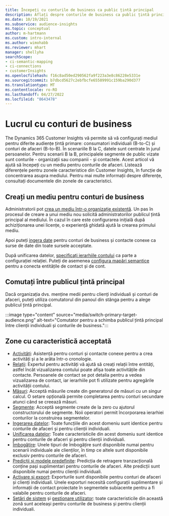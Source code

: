 ```yaml
---
title: Începeți cu conturile de business ca public țintă principal
description: Aflați despre conturile de business ca public țintă principal Dynamics 365 Customer Insights.
ms.date: 10/19/2021
ms.subservice: audience-insights
ms.topic: conceptual
author: m-hartmann
ms.custom: intro-internal
ms.author: wimohabb
ms.reviewer: mhart
manager: shellyha
searchScope:
- ci-semantic-mapping
- ci-connections
- customerInsights
ms.openlocfilehash: f16c8ad50ed290562fa9f223a3e8c86228e5331e
ms.sourcegitcommit: b7dbcd5627c2ebfbcfe65589991c159ba290d377
ms.translationtype: MT
ms.contentlocale: ro-RO
ms.lasthandoff: 04/27/2022
ms.locfileid: "8643478"
---
```

# <a name="work-with-business-accounts"></a>Lucrul cu conturi de business

The Dynamics 365 Customer Insights vă permite să vă configurați mediul pentru diferite audiențe țintă primare: consumatori individuali (B-to-C) și conturi de afaceri (B-to-B). În scenariile B la C, datele sunt centrate în jurul persoanelor. Pentru scenarii B la B, principalele segmente de public vizate sunt conturile - organizații sau companii - și contactele. Acest articol vă ajută să începeți cu un mediu pentru conturile de afaceri. Listează diferențele pentru zonele caracteristice din Customer Insights, în funcție de concentrarea asupra mediului. Pentru mai multe informații despre diferențe, consultați documentele din zonele de caracteristici. 

## <a name="create-an-environment-for-business-accounts"></a>Creați un mediu pentru conturi de business

Administratorii pot [crea un mediu într-o organizație existentă](create-environment.md). Un pas în procesul de creare a unui mediu nou solicită administratorilor publicul țintă principal al mediului. În cazul în care este configurarea inițială după achiziționarea unei licențe, o experiență ghidată ajută la crearea primului mediu.

Apoi puteți [ingera date](data-sources.md) pentru conturi de business și contacte conexe ca surse de date din toate sursele acceptate.

După unificarea datelor, [specificați ierarhiile contului](relationships.md#set-up-account-hierarchies) ca parte a configurației relației. Puteți de asemenea [configura mapări semantice](semantic-mappings.md) pentru a conecta entitățile de contact și de cont. 

## <a name="switch-between-primary-target-audience"></a>Comutați între publicul țintă principal

Dacă organizația dvs. menține medii pentru clienți individuali și conturi de afaceri, puteți utiliza comutatorul din panoul din stânga pentru a alege publicul țintă principal.

:::image type="content" source="media/switch-primary-target-audience.png" alt-text="Comutator pentru a schimba publicul țintă principal între clienții individuali și conturile de business.":::

## <a name="supported-feature-areas"></a>Zone cu caracteristică acceptată

- [Activități](activities.md): Asistență pentru conturi și contacte conexe pentru a crea activități și a le arăta într-o cronologie.
- [Relații](relationships.md): Expertul pentru activități vă ajută să creați relații între entități, astfel încât vizualizarea contului poate afișa toate activitățile din contacte. Persoanele de contact se pot detalia pentru a vedea vizualizarea de contact, iar ierarhiile pot fi utilizate pentru agregările activității contului.
- [Măsuri](measures.md): Acceptă măsurile create din generatorul de măsuri cu un singur calcul. O setare opțională permite completarea pentru conturi secundare atunci când se creează măsuri.
- [Segmente](segments.md): Acceptă segmente create de la zero cu ajutorul constructorului de segmente. Noii operatori permit încorporarea ierarhiei conturilor la construirea segmentelor.
- [Ingerarea datelor](data-sources.md): Toate funcțiile din acest domeniu sunt identice pentru conturile de afaceri și pentru clienții individuali.
- [Unificarea datelor](data-unification.md): Toate caracteristicile din acest domeniu sunt identice pentru conturile de afaceri și pentru clienții individuali.
- [Îmbogăţire](enrichment-hub.md): Unele tipuri de îmbogățire sunt disponibile numai pentru scenarii individuale ale clienților, în timp ce altele sunt disponibile exclusiv pentru conturile de afaceri.
- [Predicții și modele predefinite](predictions-overview.md): Predicția de retragere tranzacțională conține pași suplimentari pentru conturile de afaceri. Alte predicții sunt disponibile numai pentru clienții individuali.
- [Activare și export](export-destinations.md): Exporturile sunt disponibile pentru conturi de afaceri și clienți individuali. Unele exporturi necesită configurații suplimentare și informații de contact proiectate în segmentele subiacente pentru a fi valabile pentru conturile de afaceri.
- [Setări de sistem](system.md) și [gestionare utilizator](permissions.md): toate caracteristicile din această zonă sunt aceleași pentru conturile de business și pentru clienții individuali.

